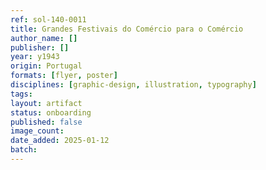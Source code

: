 ```yaml
---
ref: sol-140-0011
title: Grandes Festivais do Comércio para o Comércio
author_name: []
publisher: []
year: y1943
origin: Portugal
formats: [flyer, poster]
disciplines: [graphic-design, illustration, typography]
tags:
layout: artifact
status: onboarding
published: false
image_count:
date_added: 2025-01-12
batch:
---
```

